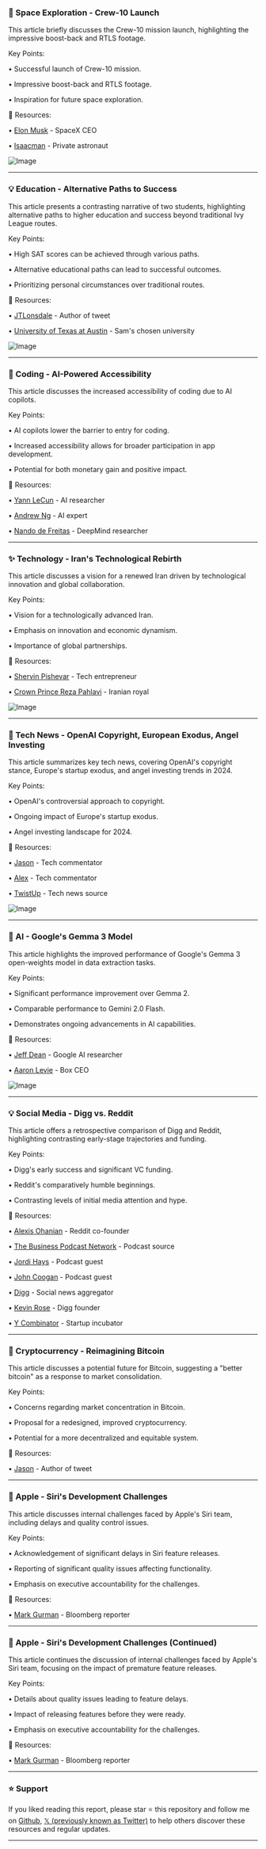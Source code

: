 ### 🚀 Space Exploration - Crew-10 Launch

This article briefly discusses the Crew-10 mission launch, highlighting the impressive boost-back and RTLS footage.

Key Points:

• Successful launch of Crew-10 mission.

• Impressive boost-back and RTLS footage.

• Inspiration for future space exploration.


🔗 Resources:

• [Elon Musk](https://x.com/elonmusk) - SpaceX CEO

• [Isaacman](https://x.com/rookisaacman) -  Private astronaut

![Image](https://pbs.twimg.com/media/GmCaNC0WwAAoP08?format=jpg&name=small)


---
### 💡 Education -  Alternative Paths to Success

This article presents a contrasting narrative of two students, highlighting alternative paths to higher education and success beyond traditional Ivy League routes.


Key Points:

• High SAT scores can be achieved through various paths.

• Alternative educational paths can lead to successful outcomes.

• Prioritizing personal circumstances over traditional routes.


🔗 Resources:

• [JTLonsdale](https://x.com/JTLonsdale) - Author of tweet

• [University of Texas at Austin](https://x.com/uaustinorg) -  Sam's chosen university

![Image](https://pbs.twimg.com/ext_tw_video_thumb/1900602895524880384/pu/img/15fJjGnP4dLbDfya.jpg)


---
### 🤖 Coding - AI-Powered Accessibility

This article discusses the increased accessibility of coding due to AI copilots.

Key Points:

• AI copilots lower the barrier to entry for coding.

• Increased accessibility allows for broader participation in app development.

• Potential for both monetary gain and positive impact.


🔗 Resources:

• [Yann LeCun](https://x.com/ylecun) -  AI researcher

• [Andrew Ng](https://x.com/AndrewYNg) -  AI expert

• [Nando de Freitas](https://x.com/NandoDF) -  DeepMind researcher


---
### ✨ Technology - Iran's Technological Rebirth

This article discusses a vision for a renewed Iran driven by technological innovation and global collaboration.

Key Points:

• Vision for a technologically advanced Iran.

• Emphasis on innovation and economic dynamism.

• Importance of global partnerships.


🔗 Resources:

• [Shervin Pishevar](https://x.com/shervin) -  Tech entrepreneur

• [Crown Prince Reza Pahlavi](https://x.com/PahlaviReza) -  Iranian royal

![Image](https://pbs.twimg.com/media/Gl7_JSEXoAECsdV?format=jpg&name=small)


---
### 🤖 Tech News - OpenAI Copyright, European Exodus, Angel Investing

This article summarizes key tech news, covering OpenAI's copyright stance, Europe's startup exodus, and angel investing trends in 2024.


Key Points:

• OpenAI's controversial approach to copyright.

• Ongoing impact of Europe's startup exodus.

• Angel investing landscape for 2024.


🔗 Resources:

• [Jason](https://x.com/Jason) -  Tech commentator

• [Alex](https://x.com/alex) -  Tech commentator

• [TwistUp](https://x.com/twistartups) -  Tech news source

![Image](https://pbs.twimg.com/amplify_video_thumb/1900653708972613632/img/5mZYWtE5CMHLcfNJ.jpg)


---
### 🤖 AI - Google's Gemma 3 Model

This article highlights the improved performance of Google's Gemma 3 open-weights model in data extraction tasks.

Key Points:

• Significant performance improvement over Gemma 2.

• Comparable performance to Gemini 2.0 Flash.

• Demonstrates ongoing advancements in AI capabilities.


🔗 Resources:

• [Jeff Dean](https://x.com/JeffDean) - Google AI researcher

• [Aaron Levie](https://x.com/levie) - Box CEO

![Image](https://pbs.twimg.com/media/GmBqPRDWEAAZadl?format=jpg&name=small)


---
### 💡 Social Media - Digg vs. Reddit

This article offers a retrospective comparison of Digg and Reddit, highlighting contrasting early-stage trajectories and funding.


Key Points:

• Digg's early success and significant VC funding.

• Reddit's comparatively humble beginnings.

• Contrasting levels of initial media attention and hype.


🔗 Resources:

• [Alexis Ohanian](https://x.com/alexisohanian) - Reddit co-founder

• [The Business Podcast Network](https://x.com/tbpn) - Podcast source

• [Jordi Hays](https://x.com/jordihays) - Podcast guest

• [John Coogan](https://x.com/johncoogan) - Podcast guest

• [Digg](https://x.com/digg) - Social news aggregator

• [Kevin Rose](https://x.com/kevinrose) - Digg founder

• [Y Combinator](https://x.com/ycombinator) - Startup incubator


---
### 🤖 Cryptocurrency - Reimagining Bitcoin

This article discusses a potential future for Bitcoin, suggesting a "better bitcoin" as a response to market consolidation.

Key Points:

• Concerns regarding market concentration in Bitcoin.

• Proposal for a redesigned, improved cryptocurrency.

• Potential for a more decentralized and equitable system.


🔗 Resources:

• [Jason](https://x.com/Jason) - Author of tweet


---
### 🤖 Apple - Siri's Development Challenges

This article discusses internal challenges faced by Apple's Siri team, including delays and quality control issues.

Key Points:

• Acknowledgement of significant delays in Siri feature releases.

• Reporting of significant quality issues affecting functionality.

•  Emphasis on executive accountability for the challenges.


🔗 Resources:

• [Mark Gurman](https://x.com/markgurman) - Bloomberg reporter


---
### 🤖 Apple - Siri's Development Challenges (Continued)

This article continues the discussion of internal challenges faced by Apple's Siri team, focusing on the impact of premature feature releases.


Key Points:

•  Details about quality issues leading to feature delays.

•  Impact of releasing features before they were ready.

•  Emphasis on executive accountability for the challenges.


🔗 Resources:

• [Mark Gurman](https://x.com/markgurman) - Bloomberg reporter


---

### ⭐️ Support

If you liked reading this report, please star ⭐️ this repository and follow me on [Github](https://github.com/Drix10), [𝕏 (previously known as Twitter)](https://x.com/DRIX_10_) to help others discover these resources and regular updates.

---